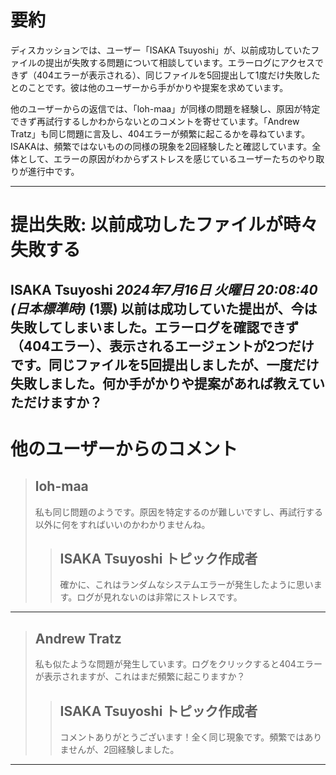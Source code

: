 # 要約 
ディスカッションでは、ユーザー「ISAKA Tsuyoshi」が、以前成功していたファイルの提出が失敗する問題について相談しています。エラーログにアクセスできず（404エラーが表示される）、同じファイルを5回提出して1度だけ失敗したとのことです。彼は他のユーザーから手がかりや提案を求めています。

他のユーザーからの返信では、「loh-maa」が同様の問題を経験し、原因が特定できず再試行するしかわからないとのコメントを寄せています。「Andrew Tratz」も同じ問題に言及し、404エラーが頻繁に起こるかを尋ねています。ISAKAは、頻繁ではないものの同様の現象を2回経験したと確認しています。全体として、エラーの原因がわからずストレスを感じているユーザーたちのやり取りが進行中です。

---
# 提出失敗: 以前成功したファイルが時々失敗する
**ISAKA Tsuyoshi** *2024年7月16日 火曜日 20:08:40 (日本標準時)* (1票)
以前は成功していた提出が、今は失敗してしまいました。エラーログを確認できず（404エラー）、表示されるエージェントが2つだけです。同じファイルを5回提出しましたが、一度だけ失敗しました。何か手がかりや提案があれば教えていただけますか？
---
# 他のユーザーからのコメント
> ## loh-maa
> 
> 私も同じ問題のようです。原因を特定するのが難しいですし、再試行する以外に何をすればいいのかわかりませんね。
> 
> > ## ISAKA Tsuyoshi トピック作成者
> > 
> > 確かに、これはランダムなシステムエラーが発生したように思います。ログが見れないのは非常にストレスです。
> > 
> > 
---
> ## Andrew Tratz
> 
> 私も似たような問題が発生しています。ログをクリックすると404エラーが表示されますが、これはまだ頻繁に起こりますか？
> 
> > ## ISAKA Tsuyoshi トピック作成者
> > 
> > コメントありがとうございます！全く同じ現象です。頻繁ではありませんが、2回経験しました。
> > 
> > 
---
